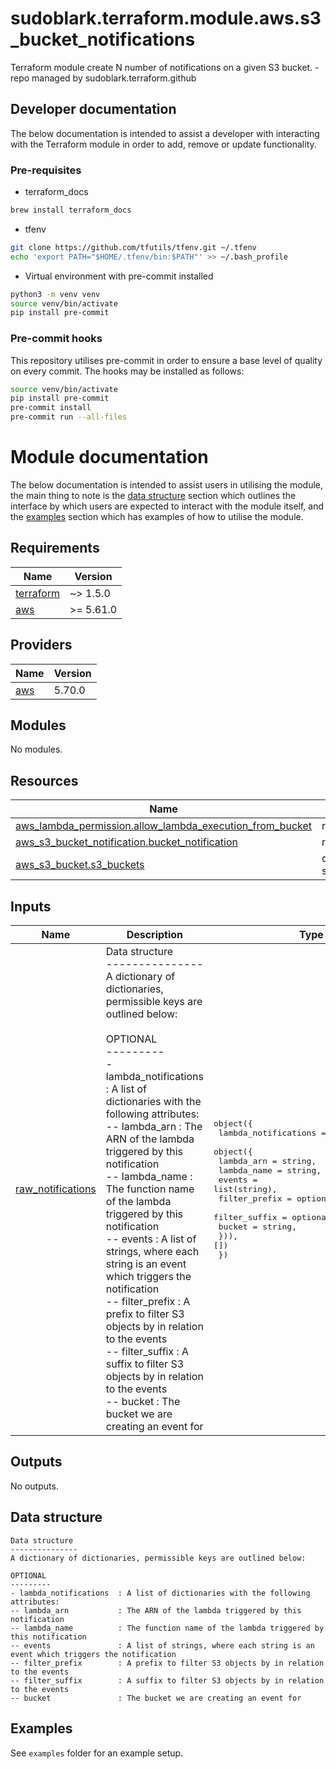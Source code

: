 # sudoblark.terraform.module.aws.s3_bucket_notifications
Terraform module create N number of notifications on a given S3 bucket. - repo managed by sudoblark.terraform.github

## Developer documentation
The below documentation is intended to assist a developer with interacting with the Terraform module in order to add,
remove or update functionality.

### Pre-requisites
* terraform_docs

```sh
brew install terraform_docs
```

* tfenv
```sh
git clone https://github.com/tfutils/tfenv.git ~/.tfenv
echo 'export PATH="$HOME/.tfenv/bin:$PATH"' >> ~/.bash_profile
```

* Virtual environment with pre-commit installed

```sh
python3 -m venv venv
source venv/bin/activate
pip install pre-commit
```
### Pre-commit hooks
This repository utilises pre-commit in order to ensure a base level of quality on every commit. The hooks
may be installed as follows:

```sh
source venv/bin/activate
pip install pre-commit
pre-commit install
pre-commit run --all-files
```

# Module documentation
The below documentation is intended to assist users in utilising the module, the main thing to note is the
[data structure](#data-structure) section which outlines the interface by which users are expected to interact with
the module itself, and the [examples](#examples) section which has examples of how to utilise the module.

<!-- BEGIN_TF_DOCS -->
## Requirements

| Name | Version |
|------|---------|
| <a name="requirement_terraform"></a> [terraform](#requirement\_terraform) | ~> 1.5.0 |
| <a name="requirement_aws"></a> [aws](#requirement\_aws) | >= 5.61.0 |

## Providers

| Name | Version |
|------|---------|
| <a name="provider_aws"></a> [aws](#provider\_aws) | 5.70.0 |

## Modules

No modules.

## Resources

| Name | Type |
|------|------|
| [aws_lambda_permission.allow_lambda_execution_from_bucket](https://registry.terraform.io/providers/hashicorp/aws/latest/docs/resources/lambda_permission) | resource |
| [aws_s3_bucket_notification.bucket_notification](https://registry.terraform.io/providers/hashicorp/aws/latest/docs/resources/s3_bucket_notification) | resource |
| [aws_s3_bucket.s3_buckets](https://registry.terraform.io/providers/hashicorp/aws/latest/docs/data-sources/s3_bucket) | data source |

## Inputs

| Name | Description | Type | Default | Required |
|------|-------------|------|---------|:--------:|
| <a name="input_raw_notifications"></a> [raw\_notifications](#input\_raw\_notifications) | Data structure<br>---------------<br>A dictionary of dictionaries, permissible keys are outlined below:<br><br>OPTIONAL<br>---------<br>- lambda\_notifications  : A list of dictionaries with the following attributes:<br>-- lambda\_arn           : The ARN of the lambda triggered by this notification<br>-- lambda\_name          : The function name of the lambda triggered by this notification<br>-- events               : A list of strings, where each string is an event which triggers the notification<br>-- filter\_prefix        : A prefix to filter S3 objects by in relation to the events<br>-- filter\_suffix        : A suffix to filter S3 objects by in relation to the events<br>-- bucket               : The bucket we are creating an event for | <pre>object({<br>    lambda_notifications = optional(list(<br>      object({<br>        lambda_arn    = string,<br>        lambda_name   = string,<br>        events        = list(string),<br>        filter_prefix = optional(string, null),<br>        filter_suffix = optional(string, null),<br>        bucket        = string,<br>    })), [])<br>  })</pre> | n/a | yes |

## Outputs

No outputs.
<!-- END_TF_DOCS -->

## Data structure
```
Data structure
---------------
A dictionary of dictionaries, permissible keys are outlined below:

OPTIONAL
---------
- lambda_notifications  : A list of dictionaries with the following attributes:
-- lambda_arn           : The ARN of the lambda triggered by this notification
-- lambda_name          : The function name of the lambda triggered by this notification
-- events               : A list of strings, where each string is an event which triggers the notification
-- filter_prefix        : A prefix to filter S3 objects by in relation to the events
-- filter_suffix        : A suffix to filter S3 objects by in relation to the events
-- bucket               : The bucket we are creating an event for
```

## Examples
See `examples` folder for an example setup.
